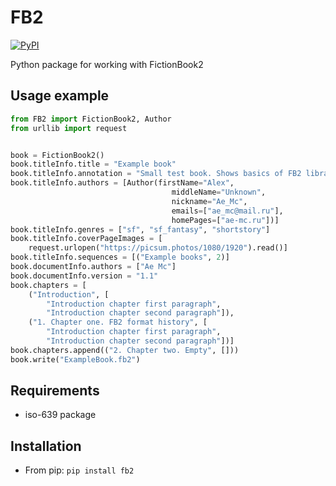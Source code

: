 # FB2

[![PyPI](https://img.shields.io/pypi/v/fb2?color=orange)](https://pypi.org/project/fb2)

Python package for working with FictionBook2

## Usage example

```python
from FB2 import FictionBook2, Author
from urllib import request


book = FictionBook2()
book.titleInfo.title = "Example book"
book.titleInfo.annotation = "Small test book. Shows basics of FB2 library"
book.titleInfo.authors = [Author(firstName="Alex",
                                    middleName="Unknown",
                                    nickname="Ae_Mc",
                                    emails=["ae_mc@mail.ru"],
                                    homePages=["ae-mc.ru"])]
book.titleInfo.genres = ["sf", "sf_fantasy", "shortstory"]
book.titleInfo.coverPageImages = [
    request.urlopen("https://picsum.photos/1080/1920").read()]
book.titleInfo.sequences = [("Example books", 2)]
book.documentInfo.authors = ["Ae Mc"]
book.documentInfo.version = "1.1"
book.chapters = [
    ("Introduction", [
        "Introduction chapter first paragraph",
        "Introduction chapter second paragraph"]),
    ("1. Chapter one. FB2 format history", [
        "Introduction chapter first paragraph",
        "Introduction chapter second paragraph"])]
book.chapters.append(("2. Chapter two. Empty", []))
book.write("ExampleBook.fb2")
```

## Requirements

- iso-639 package

## Installation

- From pip: `pip install fb2`
